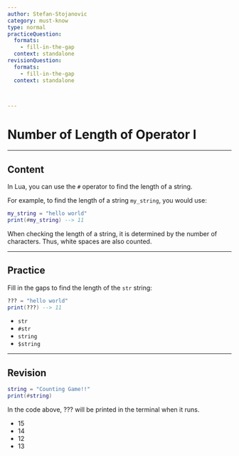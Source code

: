 ```yaml
---
author: Stefan-Stojanovic
category: must-know
type: normal
practiceQuestion:
  formats:
    - fill-in-the-gap
  context: standalone
revisionQuestion:
  formats:
    - fill-in-the-gap
  context: standalone



---
```


# Number of Length of Operator I

---

## Content

In Lua, you can use the `#` operator to find the length of a string.

For example, to find the length of a string `my_string`, you would use:
```lua
my_string = "hello world"
print(#my_string) --> 11
```

When checking the length of a string, it is determined by the number of characters. Thus, white spaces are also counted.


---

## Practice

Fill in the gaps to find the length of the `str` string:
```lua
??? = "hello world"
print(???) --> 11
```

- `str`
- `#str`
- `string`
- `$string`


---

## Revision


```lua
string = "Counting Game!!"
print(#string) 
```
In the code above, ??? will be printed in the terminal when it runs.

- 15
- 14
- 12
- 13
